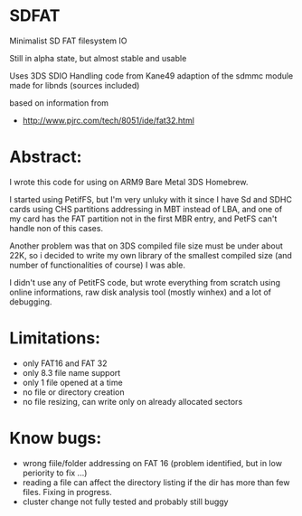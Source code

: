 SDFAT
=====

Minimalist SD FAT filesystem IO

   Still in alpha state, but almost stable and usable

   Uses 3DS SDIO Handling code from Kane49 adaption of the sdmmc module made for libnds (sources included)   

   based on information from 
   - http://www.pjrc.com/tech/8051/ide/fat32.html

Abstract:
=========

I wrote this code for using on ARM9 Bare Metal 3DS Homebrew.

I started using PetifFS, but I'm very unluky with it since I have Sd and SDHC cards using CHS partitions addressing in MBT instead of LBA, and one of my card has the FAT partition not in the first MBR entry, and PetFS can't handle non of this cases.

Another problem was that on 3DS compiled file size must be under about 22K, so i decided to write my own library of the smallest compiled size (and number of functionalities of course) I was able.

I didn't use any of PetitFS code, but wrote everything from scratch using online informations, raw disk analysis tool (mostly winhex) and a lot of debugging. 

Limitations:
============
   - only FAT16 and FAT 32
   - only 8.3 file name support
   - only 1 file opened at a time
   - no file or directory creation
   - no file resizing, can write only on already allocated sectors

Know bugs:
============
   - wrong fiile/folder addressing on FAT 16 (problem identified, but in low periority to fix ...) 
   - reading a file can affect the directory listing if the dir has more than few files. Fixing in progress.
   - cluster change not fully tested and probably still buggy
